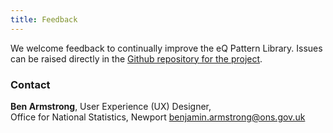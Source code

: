 ```yaml
---
title: Feedback
---
```

We welcome feedback to continually improve the eQ Pattern Library. Issues can be raised directly in the [Github repository for the project](https://github.com/ONSdigital/eq-survey-runner-patterns/).

### Contact
__Ben Armstrong__, User Experience (UX) Designer,<br/>Office for National Statistics, Newport
<benjamin.armstrong@ons.gov.uk>
